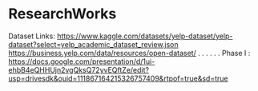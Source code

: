 # ResearchWorks

Dataset Links: https://www.kaggle.com/datasets/yelp-dataset/yelp-dataset?select=yelp_academic_dataset_review.json 
               https://business.yelp.com/data/resources/open-dataset/
.
.
.
.
.
.
Phase I : https://docs.google.com/presentation/d/1ui-ehbB4eQHHUjn2vgQksQ72yvEQftZe/edit?usp=drivesdk&ouid=111867164215326757409&rtpof=true&sd=true
